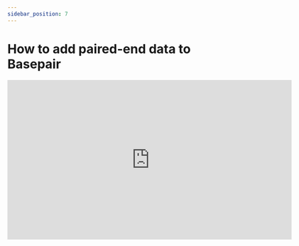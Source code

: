 ```yaml
---
sidebar_position: 7
---
```


# How to add paired-end data to Basepair



<p><span class="fr-video fr-fvc fr-dvb fr-draggable fr-active"><iframe width="640" height="360" src="https://www.youtube.com/embed/wXtVVhVllm4?&feature=youtu.be&wmode=opaque" frameborder="0" allowfullscreen="" class="fr-draggable" sandbox="allow-scripts allow-forms allow-same-origin allow-presentation"></iframe></span></p>
